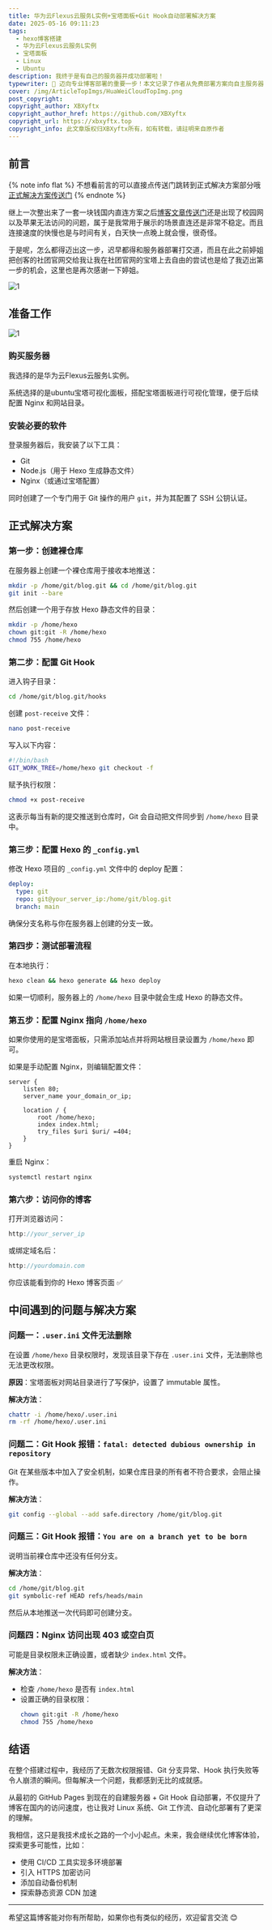 ```yaml
---
title: 华为云Flexus云服务L实例+宝塔面板+Git Hook自动部署解决方案
date: 2025-05-16 09:11:23
tags:
  - hexo博客搭建
  - 华为云Flexus云服务L实例
  - 宝塔面板
  - Linux
  - Ubuntu
description: 我终于是有自己的服务器并成功部署啦！
typewriter: 🚀 迈向专业博客部署的重要一步！本文记录了作者从免费部署方案向自主服务器部署的升级历程。详细介绍了使用华为云Flexus云服务L实例搭建博客的完整流程，包括Ubuntu系统配置、宝塔面板安装、Git Hook自动部署等核心技术。通过一步步的实战教程，解决了校园网访问不稳定、苹果设备兼容性等之前方案的痛点。文章提供了完整的配置代码和常见问题的解决方案，帮助读者实现高稳定性、高速度的博客访问体验，是博客部署进阶的实用指南。
cover: /img/ArticleTopImgs/HuaWeiCloudTopImg.png
post_copyright:
copyright_author: XBXyftx
copyright_author_href: https://github.com/XBXyftx
copyright_url: https://xbxyftx.top
copyright_info: 此文章版权归XBXyftx所有，如有转载，请註明来自原作者
---
```


## 前言

{% note info flat %}
不想看前言的可以直接点传送门跳转到正式解决方案部分哦  
[正式解决方案传送门](#正式解决方案)
{% endnote %}

继上一次整出来了一套一块钱国内直连方案之后[博客文章传送门](/2025/03/20/DirectConnection/)还是出现了校园网以及苹果无法访问的问题，属于是我常用于展示的场景直连还是非常不稳定。而且连接速度的快慢也是与时间有关，白天快一点晚上就会慢，很奇怪。

于是呢，怎么都得迈出这一步，迟早都得和服务器部署打交道，而且在此之前婷姐把创客的社团官网交给我让我在社团官网的宝塔上去自由的尝试也是给了我迈出第一步的机会，这里也是再次感谢一下婷姐。

![1](HuaWeiCloud/1.png)

## 准备工作

![1](HuaWeiCloud/2.png)

### 购买服务器

我选择的是华为云Flexus云服务L实例。

系统选择的是ubuntu宝塔可视化面板，搭配宝塔面板进行可视化管理，便于后续配置 Nginx 和网站目录。

### 安装必要的软件

登录服务器后，我安装了以下工具：

- Git
- Node.js（用于 Hexo 生成静态文件）
- Nginx（或通过宝塔配置）

同时创建了一个专门用于 Git 操作的用户 `git`，并为其配置了 SSH 公钥认证。

## 正式解决方案

### 第一步：创建裸仓库

在服务器上创建一个裸仓库用于接收本地推送：

```bash
mkdir -p /home/git/blog.git && cd /home/git/blog.git
git init --bare
```

然后创建一个用于存放 Hexo 静态文件的目录：

```bash
mkdir -p /home/hexo
chown git:git -R /home/hexo
chmod 755 /home/hexo
```

### 第二步：配置 Git Hook

进入钩子目录：

```bash
cd /home/git/blog.git/hooks
```

创建 `post-receive` 文件：

```bash
nano post-receive
```

写入以下内容：

```bash
#!/bin/bash
GIT_WORK_TREE=/home/hexo git checkout -f
```

赋予执行权限：

```bash
chmod +x post-receive
```

这表示每当有新的提交推送到仓库时，Git 会自动把文件同步到 `/home/hexo` 目录中。

### 第三步：配置 Hexo 的 `_config.yml`

修改 Hexo 项目的 `_config.yml` 文件中的 deploy 配置：

```yaml
deploy:
  type: git
  repo: git@your_server_ip:/home/git/blog.git
  branch: main
```

确保分支名称与你在服务器上创建的分支一致。

### 第四步：测试部署流程

在本地执行：

```bash
hexo clean && hexo generate && hexo deploy
```

如果一切顺利，服务器上的 `/home/hexo` 目录中就会生成 Hexo 的静态文件。

### 第五步：配置 Nginx 指向 `/home/hexo`

如果你使用的是宝塔面板，只需添加站点并将网站根目录设置为 `/home/hexo` 即可。

如果是手动配置 Nginx，则编辑配置文件：

```nginx
server {
    listen 80;
    server_name your_domain_or_ip;

    location / {
        root /home/hexo;
        index index.html;
        try_files $uri $uri/ =404;
    }
}
```

重启 Nginx：

```bash
systemctl restart nginx
```

### 第六步：访问你的博客

打开浏览器访问：

```js
http://your_server_ip
```

或绑定域名后：

```js
http://yourdomain.com
```

你应该能看到你的 Hexo 博客页面 ✅

## 中间遇到的问题与解决方案

### 问题一：`.user.ini` 文件无法删除

在设置 `/home/hexo` 目录权限时，发现该目录下存在 `.user.ini` 文件，无法删除也无法更改权限。

**原因**：宝塔面板对网站目录进行了写保护，设置了 immutable 属性。

**解决方法**：

```bash
chattr -i /home/hexo/.user.ini
rm -rf /home/hexo/.user.ini
```

### 问题二：Git Hook 报错：`fatal: detected dubious ownership in repository`

Git 在某些版本中加入了安全机制，如果仓库目录的所有者不符合要求，会阻止操作。

**解决方法**：

```bash
git config --global --add safe.directory /home/git/blog.git
```

### 问题三：Git Hook 报错：`You are on a branch yet to be born`

说明当前裸仓库中还没有任何分支。

**解决方法**：

```bash
cd /home/git/blog.git
git symbolic-ref HEAD refs/heads/main
```

然后从本地推送一次代码即可创建分支。

### 问题四：Nginx 访问出现 403 或空白页

可能是目录权限未正确设置，或者缺少 `index.html` 文件。

**解决方法**：

- 检查 `/home/hexo` 是否有 `index.html`
- 设置正确的目录权限：
  ```bash
  chown git:git -R /home/hexo
  chmod 755 /home/hexo
  ```

## 结语

在整个搭建过程中，我经历了无数次权限报错、Git 分支异常、Hook 执行失败等令人崩溃的瞬间。但每解决一个问题，我都感到无比的成就感。

从最初的 GitHub Pages 到现在的自建服务器 + Git Hook 自动部署，不仅提升了博客在国内的访问速度，也让我对 Linux 系统、Git 工作流、自动化部署有了更深的理解。

我相信，这只是我技术成长之路的一个小小起点。未来，我会继续优化博客体验，探索更多可能性，比如：

- 使用 CI/CD 工具实现多环境部署
- 引入 HTTPS 加密访问
- 添加自动备份机制
- 探索静态资源 CDN 加速

---

希望这篇博客能对你有所帮助，如果你也有类似的经历，欢迎留言交流 😊
